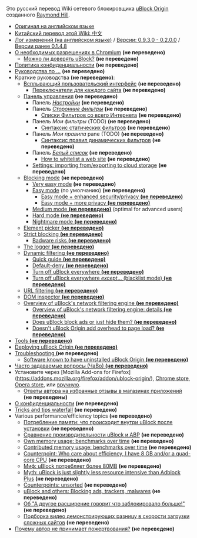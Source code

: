 Это русский перевод Wiki сетевого блокировщика [uBlock Origin](https://github.com/gorhill/uBlock/) созданного [Raymond Hill](https://github.com/gorhill).
- [Оригинал на английском языке](https://github.com/gorhill/uBlock/wiki) 
- [Китайский перевод этой Wiki: 中文](https://github.com/fang5566/uBlock/wiki/Home)
- [Лог изменений (на английском языке)](https://github.com/gorhill/uBlock/releases) / [Версии: 0.9.3.0 - 0.2.0.0](https://github.com/chrisaljoudi/uBlock/releases) / [Версии ранее 0.1.4.8](https://github.com/gorhill/uBlock/wiki/Change-log)
- [О необходимых разрешениях в Chromium](https://github.com/gorhill/uBlock/wiki/About-the-required-permissions) **(не переведено)**
    - [Можно ли доверять uBlock?](https://github.com/gorhill/uBlock/wiki/Can-you-trust-uBlock%3F) **(не переведено)**
- [Политика конфиденциальности](https://github.com/gorhill/uBlock/wiki/Privacy-policy) **(не переведено)**
- [Руководства по ...](https://github.com/gorhill/uBlock/wiki/How-to-...) **(не переведено)**
- Краткие руководства **(не переведено)**:
    - [Всплывающий пользовательский интерфейс](https://github.com/gorhill/uBlock/wiki/Quick-guide:-popup-user-interface) **(не переведено)**
        - [Переключатели для каждого сайта](https://github.com/gorhill/uBlock/wiki/Per-site-switches) **(не переведено)**
    - [Панель управления](https://github.com/gorhill/uBlock/wiki/Dashboard) **(не переведено)**
        - Панель [_Настройки_](https://github.com/gorhill/uBlock/wiki/Dashboard:-Settings) **(не переведено)**
        - Панель [_Сторонние фильтры_](https://github.com/gorhill/uBlock/wiki/Dashboard:-3rd-party-filters) **(не переведено)**
            - [Списки Фильтров со всего Интернета](https://github.com/gorhill/uBlock/wiki/Filter-lists-from-around-the-web) **(не переведено)**
        - Панель _Мои фильтры_ (TODO) **(не переведено)**
            - [Синтаксис статических фильтров](https://github.com/gorhill/uBlock/wiki/Static-filter-syntax) **(не переведено)**
        - Панель _Мои правила_ pane (TODO) **(не переведено)**
            - [Синтаксис правил динамических фильтров](https://github.com/gorhill/uBlock/wiki/Dynamic-filtering:-rule-syntax) **(не переведено)**
        - Панель [_Белый список_](https://github.com/gorhill/uBlock/wiki/Dashboard:-Whitelist) **(не переведено)**
            - [How to whitelist a web site](https://github.com/gorhill/uBlock/wiki/How-to-whitelist-a-web-site) **(не переведено)**
        - [Settings: importing from/exporting to cloud storage](https://github.com/gorhill/uBlock/wiki/Cloud-storage)  **(не переведено)**
    - [Blocking mode](https://github.com/gorhill/uBlock/wiki/Blocking-mode) **(не переведено)**
        - [Very easy mode](https://github.com/gorhill/uBlock/wiki/Blocking-mode:-very-easy-mode) **(не переведено)**
        - [Easy mode](https://github.com/gorhill/uBlock/wiki/Blocking-mode:-easy-mode) (по умолчанию) **(не переведено)**
            - [Easy mode + enhanced security/privacy **(не переведено)**](https://github.com/gorhill/uBlock/wiki/Dynamic-filtering:-Benefits-of-blocking-3rd-party-iframe-tags)
            - [Easy mode + more privacy **(не переведено)**](https://github.com/gorhill/uBlock/wiki/Dynamic-filtering:-to-easily-reduce-privacy-exposure)
        - [Medium mode **(не переведено)**](https://github.com/gorhill/uBlock/wiki/Blocking-mode:-medium-mode) (optimal for advanced users)
        - [Hard mode **(не переведено)**](https://github.com/gorhill/uBlock/wiki/Blocking-mode:-hard-mode)
        - [Nightmare mode **(не переведено)**](https://github.com/gorhill/uBlock/wiki/Blocking-mode:-nightmare-mode)
    - [Element picker **(не переведено)**](https://github.com/gorhill/uBlock/wiki/Element-picker)
    - [Strict blocking **(не переведено)**](https://github.com/gorhill/uBlock/wiki/Strict-blocking)
        - [Badware risks **(не переведено)**](https://github.com/gorhill/uBlock/wiki/Badware-risks)
    - [The logger **(не переведено)**](https://github.com/gorhill/uBlock/wiki/The-logger)
    - [Dynamic filtering **(не переведено)**](https://github.com/gorhill/uBlock/wiki/Dynamic-filtering)
        - [Quick guide **(не переведено)**](https://github.com/gorhill/uBlock/wiki/Dynamic-filtering:-quick-guide)
        - [Default-deny **(не переведено)**](https://github.com/gorhill/uBlock/wiki/Dynamic-filtering:-default-deny)
        - [Turn off uBlock everywhere **(не переведено)**](https://github.com/gorhill/uBlock/wiki/Dynamic-filtering:-turn-off-uBlock-everywhere)
        - [Turn off uBlock everywhere _except_... (blacklist mode) **(не переведено)**](https://github.com/gorhill/uBlock/wiki/Dynamic-filtering:-turn-off-uBlock-everywhere-except)
    - [URL filtering **(не переведено)**](https://github.com/gorhill/uBlock/wiki/Dynamic-URL-filtering)
    - [DOM inspector **(не переведено)**](https://github.com/gorhill/uBlock/wiki/DOM-inspector)
    - [Overview of uBlock's network filtering engine **(не переведено)**](https://github.com/gorhill/uBlock/wiki/Overview-of-uBlock's-network-filtering-engine)
        - [Overview of uBlock's network filtering engine: details **(не переведено)**](https://github.com/gorhill/uBlock/wiki/Overview-of-uBlock's-network-filtering-engine:-details)
        - [Does uBlock block ads or just hide them? **(не переведено)**](https://github.com/gorhill/uBlock/wiki/Does-uBlock-block-ads-or-just-hide-them%3F)
        - [Doesn't uBlock Origin add overhead to page load? **(не переведено)**](https://github.com/gorhill/uBlock/wiki/Doesn't-uBlock-Origin-add-overhead-to-page-load%3F)
- [Tools **(не переведено)**](https://github.com/gorhill/uBlock/wiki/Tools)
- [Deploying uBlock Origin **(не переведено)**](https://github.com/gorhill/uBlock/wiki/Deploying-uBlock-Origin)
- [Troubleshooting ](https://github.com/gorhill/uBlock/wiki/Troubleshooting) **(не переведено)**
    - [Software known to have uninstalled uBlock Origin **(не переведено)**](https://github.com/gorhill/uBlock/wiki/Software-known-to-have-uninstalled-uBlock-Origin)
- [Часто задаваемые вопросы (ЧаВо) **(не переведено)**](https://github.com/gorhill/uBlock/wiki/FAQ)
- Установите через [Mozilla Add-ons for Firefox] (https://addons.mozilla.org/firefox/addon/ublock-origin/), [Chrome store](https://chrome.google.com/webstore/detail/ublock-origin/cjpalhdlnbpafiamejdnhcphjbkeiagm), [Opera store](https://addons.opera.com/en-gb/extensions/details/ublock/), или [вручную](https://github.com/gorhill/uBlock/tree/master/dist#install).
    - [Ответы автора на избранные отзывы в магазинах приложений](https://github.com/gorhill/uBlock/wiki/My-answers-to-web-store-reviews-where-appropriate) **(не переведены)**
- [О конфиденциальности](https://github.com/gorhill/uBlock/wiki/Privacy-stuff) **(не переведено)**
- [Tricks and tips waterfall](https://github.com/gorhill/uBlock/wiki/Tips-and-tricks-waterfall) **(не переведено)**
- Various performance/efficiency topics **(не переведено)**
    - [Потребление памяти: что происходит внутри uBlock после установки](https://github.com/gorhill/uBlock/wiki/Memory-footprint:-what-happens-inside-uBlock-after-installation) **(не переведено)**
    - [Сравнение производительности uBlock и ABP](https://github.com/gorhill/uBlock/wiki/uBlock-vs.-ABP:-efficiency-compared) **(не переведено)**
    - [Own memory usage: benchmarks over time](https://github.com/gorhill/uBlock/wiki/Own-memory-usage:-benchmarks-over-time) **(не переведено)**
    - [Contributed memory usage: benchmarks over time](https://github.com/gorhill/uBlock/wiki/Contributed-memory-usage:-benchmarks-over-time) **(не переведено)**
    - [Counterpoint: Who care about efficiency, I have 8 GB and/or a quad-core CPU](https://github.com/gorhill/uBlock/wiki/Who-cares-about-efficiency,-I-have-8-GB-and%7Cor-a-quad-core-CPU) **(не переведено)**
    - [Миф: uBlock потребляет более 80MB](https://github.com/gorhill/uBlock/wiki/Myth:-uBlock-consumes-over-80MB) **(не переведено)**
    - [Myth: uBlock is just slightly less resource intensive than Adblock Plus](https://github.com/gorhill/uBlock/wiki/Myth:-uBlock-is-just-slightly-less-resource-intensive-than-Adblock-Plus) **(не переведено)**
    - [Counterpoints: unsorted](https://github.com/gorhill/uBlock/wiki/Counterarguments) **(не переведено)**
    - [uBlock and others: Blocking ads, trackers, malwares](https://github.com/gorhill/uBlock/wiki/uBlock-and-others:-Blocking-ads,-trackers,-malwares) **(не переведено)**
    - [Об "А другое расширение говорит что заблокировало больше!"](https://github.com/gorhill/uBlock/wiki/About-%22This-other-extension-reports-more-stuff-blocked!%22) **(не переведено)**
    - [Подборка видео демонстрирующих разницу в скорости загрузки сложных сайтов](https://github.com/gorhill/uBlock/wiki/Various-videos-showing-side-by-side-comparison-of-the-load-speed-of-complex-sites) **(не переведено)**
- [Почему автор не принимает пожертвования?](https://github.com/gorhill/uBlock/wiki/Why-don't-you-accept-donations%3F) **(не переведено)**